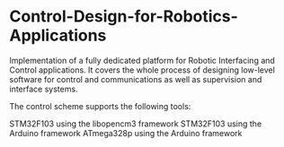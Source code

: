 # Control-Design-for-Robotics-Applications
Implementation of a fully dedicated platform for Robotic Interfacing and Control applications. It covers the whole process of designing low-level software for control and communications as well as supervision and interface systems.

The control scheme supports the following tools:

STM32F103 using the libopencm3 framework
STM32F103 using the Arduino framework
ATmega328p using the Arduino framework
